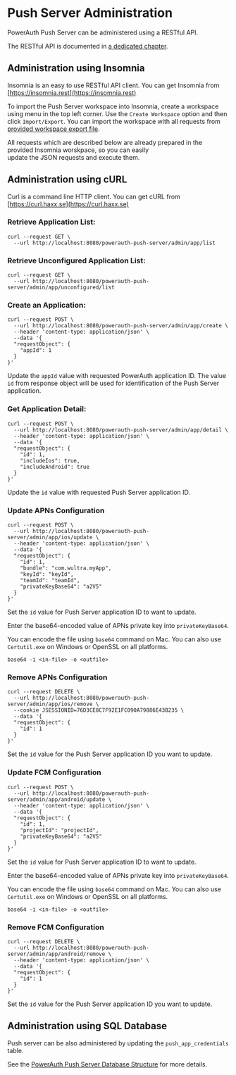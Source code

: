 # Push Server Administration

PowerAuth Push Server can be administered using a RESTful API. 

The RESTful API is documented in [a dedicated chapter](./Push-Server-API.md).

## Administration using Insomnia

Insomnia is an easy to use RESTful API client. You can get Insomnia from [https://insomnia.rest](https://insomnia.rest)

To import the Push Server workspace into Insomnia, create a workspace using menu in the top left corner. Use the `Create Workspace` option and 
then click `Import/Export`. You can import the workspace with all requests from [provided workspace export file](./data/Push_Server_Insomnia.zip).

All requests which are described below are already prepared in the provided Insomnia worskpace, so you can easily  
update the JSON requests and execute them.

## Administration using cURL

Curl is a command line HTTP client. You can get cURL from [https://curl.haxx.se](https://curl.haxx.se)

### Retrieve Application List:
```
curl --request GET \
  --url http://localhost:8080/powerauth-push-server/admin/app/list
```

### Retrieve Unconfigured Application List:
```
curl --request GET \
  --url http://localhost:8080/powerauth-push-server/admin/app/unconfigured/list
```

### Create an Application:
```
curl --request POST \
  --url http://localhost:8080/powerauth-push-server/admin/app/create \
  --header 'content-type: application/json' \
  --data '{
  "requestObject": {
    "appId": 1
  }
}'
```

Update the `appId` value with requested PowerAuth application ID.
The value `id` from response object will be used for identification of the Push Server application.

### Get Application Detail:
```
curl --request POST \
  --url http://localhost:8080/powerauth-push-server/admin/app/detail \
  --header 'content-type: application/json' \
  --data '{
  "requestObject": {
    "id": 1,
    "includeIos": true,
    "includeAndroid": true
  }
}'
```

Update the `id` value with requested Push Server application ID.

### Update APNs Configuration
```
curl --request POST \
  --url http://localhost:8080/powerauth-push-server/admin/app/ios/update \
  --header 'content-type: application/json' \
  --data '{
  "requestObject": {
    "id": 1,
    "bundle": "com.wultra.myApp",
    "keyId": "keyId",
    "teamId": "teamId",
    "privateKeyBase64": "a2V5"
  }
}'
```

Set the `id` value for Push Server application ID to want to update.

Enter the base64-encoded value of APNs private key into `privateKeyBase64`.

You can encode the file using `base64` command on Mac. You can also use `Certutil.exe` on Windows or OpenSSL on all platforms.
```
base64 -i <in-file> -o <outfile>
```
 
### Remove APNs Configuration
```
curl --request DELETE \
  --url http://localhost:8080/powerauth-push-server/admin/app/ios/remove \
  --cookie JSESSIONID=76D3CE8C7F92E1FC090A79886E43B235 \
  --data '{
  "requestObject": {
    "id": 1
  }
}'
```

Set the `id` value for the Push Server application ID you want to update.

### Update FCM Configuration
```
curl --request POST \
  --url http://localhost:8080/powerauth-push-server/admin/app/android/update \
  --header 'content-type: application/json' \
  --data '{
  "requestObject": {
    "id": 1,
    "projectId": "projectId",
    "privateKeyBase64": "a2V5"
  }
}'
```

Set the `id` value for Push Server application ID to want to update.

Enter the base64-encoded value of APNs private key into `privateKeyBase64`.

You can encode the file using `base64` command on Mac. You can also use `Certutil.exe` on Windows or OpenSSL on all platforms.
```
base64 -i <in-file> -o <outfile>
```
 
### Remove FCM Configuration
```
curl --request DELETE \
  --url http://localhost:8080/powerauth-push-server/admin/app/android/remove \
  --header 'content-type: application/json' \
  --data '{
  "requestObject": {
    "id": 1
  }
}'
```

Set the `id` value for the Push Server application ID you want to update.

## Administration using SQL Database

Push server can be also administered by updating the `push_app_credentials` table. 

See the [PowerAuth Push Server Database Structure](./Push-Server-Database.md) for more details.
